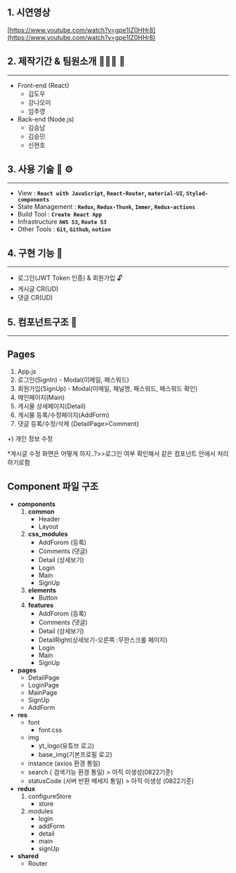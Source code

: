 ## 1. 시연영상

[https://www.youtube.com/watch?v=gpe1IZ0HHr8](https://www.youtube.com/watch?v=gpe1IZ0HHr8)

## 2. 제작기간 & 팀원소개 🏃‍🏃‍♀️ 💨

---

- Front-end (React)
    - 김도우
    - 강나오미
    - 임주영
- Back-end (Node.js)
    - 김승남
    - 김승민
    - 신현호

## 3. 사용 기술 🔧 ⚙️

---

- View : **`React with JavaScript`, `React-Router`, `material-UI`, `Styled-components`**
- State Management : **`Redux`, `Redux-Thunk`, `Immer`, `Redux-actions`**
- Build Tool : **`Create React App`**
- Infrastructure **`AWS S3`, `Route 53`**
- Other Tools : **`Git`, `Github`, `notion`**

## 4. 구현 기능 📃

---

- 로그인(JWT Token 인증) & 회원가입 🔓
- 게시글 CR(UD)
- 댓글 CR(UD)

## 5. 컴포넌트구조 📃

---

## Pages

1. App.js
2. 로그인(SignIn) - Modal(이메일, 패스워드)
3. 회원가입(SignUp) - Modal(이메일, 채널명, 패스워드, 패스워드 확인)
4. 메인페이지(Main)
5. 게시물 상세페이지(Detail)
6. 게시물 등록/수정페이지(AddForm)
7. 댓글 등록/수정/삭제 (DetailPage>Comment)

+) 개인 정보 수정

*게시글 수정 화면은 어떻게 하지..?>>로그인 여부 확인해서 같은 컴포넌트 안에서 처리하기로함

## Component 파일 구조

- **components**
    1. **common**
        - Header
        - Layout
    2. **css_modules**
        - AddForom (등록)
        - Comments (댓글)
        - Detail (상세보기)
        - Login
        - Main
        - SignUp
    3. **elements**
        - Button
    4. **features**
        - AddForom (등록)
        - Comments (댓글)
        - Detail (상세보기)
        - DetailRight(상세보기-오른쪽 :무한스크롤 페이지)
        - Login
        - Main
        - SignUp
- **pages**
    - DetailPage
    - LoginPage
    - MainPage
    - SignUp
    - AddForm
- **res**
    - font
        - font.css
    - img
        - yt_logo(유튜브 로고)
        - base_img(기본프로필 로고)
    - instance (axios 환경 통일)
    - search ( 검색기능 환경 통일) > 아직 미생성(0822기준)
    - statusCode (서버 반환 메세지 통일) > 아직 미생성 (0822기준)
- **redux**
    1. configureStore
        - store
    2. modules
        - login
        - addForm
        - detail
        - main
        - signUp
- **shared**
    - Router
